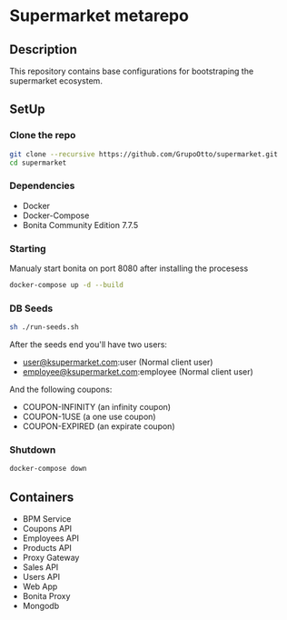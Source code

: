 # Supermarket metarepo

## Description

This repository contains base configurations for bootstraping the supermarket ecosystem.

## SetUp

### Clone the repo

```bash
git clone --recursive https://github.com/GrupoOtto/supermarket.git
cd supermarket
```

### Dependencies

- Docker
- Docker-Compose
- Bonita Community Edition 7.7.5

### Starting

Manualy start bonita on port 8080 after installing the procesess

```bash
docker-compose up -d --build
```

### DB Seeds

```bash
sh ./run-seeds.sh
```

After the seeds end you'll have two users:

- user@ksupermarket.com:user (Normal client user)
- employee@ksupermarket.com:employee (Normal client user)

And the following coupons:
- COUPON-INFINITY (an infinity coupon)
- COUPON-1USE (a one use coupon)
- COUPON-EXPIRED (an expirate coupon)

### Shutdown

```bash
docker-compose down
```

## Containers

- BPM Service
- Coupons API
- Employees API
- Products API
- Proxy Gateway
- Sales API
- Users API
- Web App
- Bonita Proxy
- Mongodb